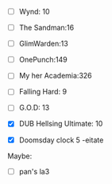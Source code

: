 - [ ] Wynd: 10
- [ ] The Sandman:16
- [ ] GlimWarden:13
- [ ] OnePunch:149
- [ ] My her Academia:326
- [ ] Falling Hard: 9
- [ ] G.O.D: 13
- [x] DUB Hellsing Ultimate: 10
- [X] Doomsday clock
5
-eitate



Maybe:
 - [ ] pan's la3

<!--stackedit_data:
eyJoaXN0b3J5IjpbLTE3OTk4MjgwNzQsNDY3OTg3Nzc0LC04Mj
M3MDk3ODgsNjM5MDY2MzcsLTIwNDM2Nzg2NjRdfQ==
-->